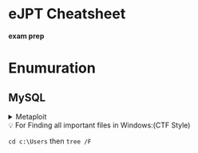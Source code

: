 # eJPT Cheatsheet

**exam prep**

# Enumuration

## MySQL

<details>
<summary>Metaploit</summary>
Metaploit
    
    ```powershell
    auxiliary/scanner/mysql/mysql_schemadump
    ```
</details>

<aside>
💡 For Finding all important files in Windows:(CTF Style)

`cd c:\Users` then
`tree /F`

</aside>
